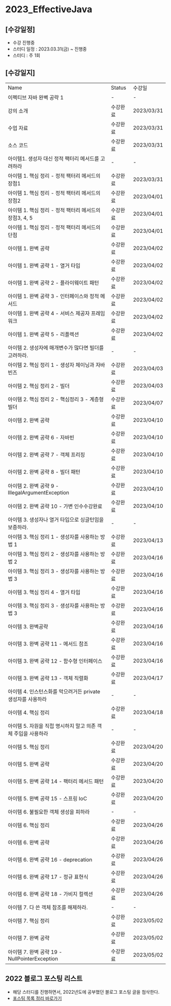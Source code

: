 # 2023_EffectiveJava

## [수강일정]
- 수강 진행중
- 스터디 일정 : 2023.03.31(금) ~ 진행중 
- 스터디 : 주 1회

## [수강일지]
|                                           |        |            |
|-------------------------------------------|--------|------------|
| Name                                      | Status | 수강일        |
| 이펙티브 자바 완벽 공략 1                           | -      | -          |
| 강의 소개                                     | 수강완료   | 2023/03/31 |
| 수업 자료                                     | 수강완료   | 2023/03/31 |
| 소스 코드                                     | 수강완료   | 2023/03/31 |
| 아이템1. 생성자 대신 정적 팩터리 메서드를 고려하라             | -      | -          |
| 아이템 1. 핵심 정리 - 정적 팩터리 메서드의 장점1            | 수강완료   | 2023/03/31 |
| 아이템 1. 핵심 정리 - 정적 팩터리 메서드의 장점2            | 수강완료   | 2023/04/01 |
| 아이템 1. 핵심 정리 - 정적 팩터리 메서드의 장점3, 4, 5      | 수강완료   | 2023/04/01 |
| 아이템 1. 핵심 정리 - 정적 팩터리 메서드의 단점             | 수강완료   | 2023/04/01 |
| 아이템 1. 완벽 공략                              | 수강완료   | 2023/04/02 |
| 아이템 1. 완벽 공략 1 - 열거 타입                    | 수강완료   | 2023/04/02 |
| 아이템 1. 완벽 공략 2 - 플라이웨이트 패턴                | 수강완료   | 2023/04/02 |
| 아이템 1. 완벽 공략 3 - 인터페이스와 정적 메서드            | 수강완료   | 2023/04/02 |
| 아이템 1. 완벽 공략 4 - 서비스 제공자 프레임워크            | 수강완료   | 2023/04/02 |
| 아이템 1. 완벽 공략 5 - 리플렉션                     | 수강완료   | 2023/04/02 |
| 아이템 2. 생성자에 매개변수가 많다면 빌더를 고려하라.           | -      | -          |
| 아이템 2. 핵심 정리 1 - 생성자 체이닝과 자바빈즈            | 수강완료   | 2023/04/03 |
| 아이템 2. 핵심 정리 2 - 빌더                       | 수강완료   | 2023/04/03 |
| 아이템 2. 핵심 정리 2 - 핵심정리 3 - 계층형 빌더          | 수강완료   | 2023/04/07 |
| 아이템 2. 완벽 공략                              | 수강완료   | 2023/04/10 |
| 아이템 2. 완벽 공략 6 - 자바빈                      | 수강완료   | 2023/04/10 |
| 아이템 2. 완벽 공략 7 - 객체 프리징                   | 수강완료   | 2023/04/10 |
| 아이템 2. 완벽 공략 8 - 빌더 패턴                    | 수강완료   | 2023/04/10 |
| 아이템 2. 완벽 공략 9 - IllegalArgumentException | 수강완료   | 2023/04/10 |
| 아이템 2. 완벽 공략 10 - 가변 인수수강완료               | 수강완료   | 2023/04/10 |
| 아이템 3. 생성자나 열거 타입으로 싱글턴임을 보증하라.           | -      | -          |
| 아이템 3. 핵심 정리 1 - 생성자를 사용하는 방법 1           | 수강완료   | 2023/04/13 |
| 아이템 3. 핵심 정리 2 - 생성자를 사용하는 방법 2           | 수강완료   | 2023/04/16 |
| 아이템 3. 핵심 정리 3 - 생성자를 사용하는 방법 3           | 수강완료   | 2023/04/16 |
| 아이템 3. 핵심 정리 4 - 열거 타입                    | 수강완료   | 2023/04/16 |
| 아이템 3. 핵심 정리 3 - 생성자를 사용하는 방법 3           | 수강완료   | 2023/04/16 |
| 아이템 3. 완벽공략                               | 수강완료   | 2023/04/16 |
| 아이템 3. 완벽 공략 11 - 메서드 참조                  | 수강완료   | 2023/04/16 |
| 아이템 3. 완벽 공략 12 - 함수형 인터페이스               | 수강완료   | 2023/04/16 |
| 아이템 3. 완벽 공략 13 - 객체 직렬화                  | 수강완료   | 2023/04/17 |
| 아이템 4. 인스턴스화를 막으려거든 private 생성자를 사용하라     | -      | -          |
| 아이템 4. 핵심 정리                              | 수강완료   | 2023/04/18 |
| 아이템 5. 자원을 직접 명시하지 말고 의존 객체 주입을 사용하라      | -      | -          |
| 아이템 5. 핵심 정리                              | 수강완료   | 2023/04/20 |
| 아이템 5. 완벽 공략                              | 수강완료   | 2023/04/20 |
| 아이템 5. 완벽 공략 14 - 팩터리 메서드 패턴              | 수강완료   | 2023/04/20 |
| 아이템 5. 완벽 공략 15 - 스프링 IoC                 | 수강완료   | 2023/04/20 |
| 아이템 6. 불필요한 객체 생성을 피하라                    | -      | -          |
| 아이템 6. 핵심 정리                              | 수강완료   | 2023/04/26 |
| 아이템 6. 완벽 공략                              | 수강완료   | 2023/04/26 |
| 아이템 6. 완벽 공략 16 - deprecation             | 수강완료   | 2023/04/26 |
| 아이템 6. 완벽 공략 17 - 정규 표현식                  | 수강완료   | 2023/04/26 |
| 아이템 6. 완벽 공략 18 - 가비지 컬렉션                 | 수강완료   | 2023/04/26 |
| 아이템 7. 다 쓴 객체 참조를 해제하라.                   | -      | -          |
| 아이템 7. 핵심 정리                              | 수강완료   | 2023/05/02 |
| 아이템 7. 완벽 공략                              | 수강완료   | 2023/05/02 |
| 아이템 7. 완벽 공략 19 - NullPointerException    | 수강완료   | 2023/05/02 |

## 2022 블로그 포스팅 리스트
- 해당 스터디를 진행하면서, 2022년도에 공부했던 블로그 포스팅 글을 첨삭한다.
- [포스팅 목록 정리 바로가기](https://devfunny.tistory.com/865)
